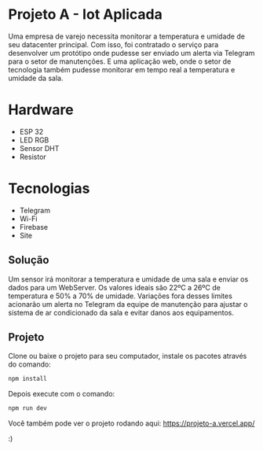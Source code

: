 # Projeto A - Iot Aplicada

Uma empresa de varejo necessita monitorar a temperatura e umidade de seu datacenter principal. Com isso, foi contratado o serviço para desenvolver um protótipo onde pudesse ser enviado um alerta via Telegram para o setor de manutenções. E uma aplicação web, onde o setor de tecnologia também pudesse  monitorar em tempo real a temperatura e umidade da sala.

# Hardware
- ESP 32
- LED RGB
- Sensor DHT
- Resistor

# Tecnologias
- Telegram
- Wi-Fi
- Firebase
- Site


## Solução

Um sensor irá monitorar a temperatura e umidade de uma sala e enviar os dados para um WebServer. Os valores ideais são 22ºC a 26ºC de temperatura e 50% a 70% de umidade. 
Variações fora desses limites acionarão um alerta no Telegram da equipe de manutenção para ajustar o sistema de ar condicionado da sala e evitar danos aos equipamentos.

## Projeto

Clone ou baixe o projeto para seu computador, instale os pacotes através do comando:

```bash
npm install
```

Depois execute com o comando: 

```bash
npm run dev
```

Você também pode ver o projeto rodando aqui:
https://projeto-a.vercel.app/

:)